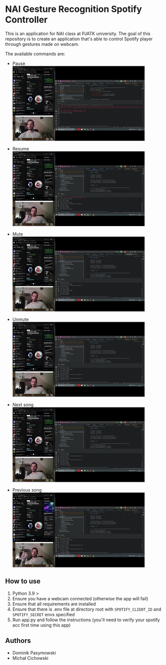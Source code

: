 # NAI Gesture Recognition Spotify Controller

This is an application for NAI class at PJATK university. 
The goal of this repository is to create an application that's able to control Spotify player through gestures made on webcam. 

The available commands are: 
- Pause<br/>![pause](gif/pause.gif)

- Resume<br/>![resume](gif/resume.gif)

- Mute <br/>![mute](gif/mute.gif)

- Unmute <br/>![unmute](gif/unmute.gif)

- Next song <br/>![next_song](gif/next.gif)

- Previous song <br/>![previous_song](gif/previous.gif)


## How to use

1. Python 3.9 > 
2. Ensure you have a webcam connected (otherwise the app will fail)
3. Ensure that all requirements are installed
4. Ensure that there is .env file at directory root with `SPOTIFY_CLIENT_ID` and `SPOTIFY_SECRET` envs specified
5. Run app.py and follow the instructions (you'll need to verify your spotify acc first time using this app) 

## Authors

- Dominik Pasymowski
- Michał Cichowski
  
